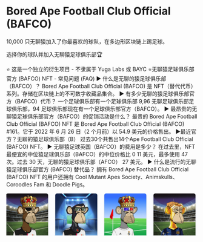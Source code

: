 # Bored Ape Football Club Official (BAFCO)

10,000 只无聊猿加入了你最喜欢的球队，在多边形区块链上踢足球。

选择你的球队并加入无聊猿足球俱乐部🏆

⭐️ 这是一个独立的衍生项目 - 不隶属于 Yuga Labs 或 BAYC ⭐️无聊猿足球俱乐部官方 (BAFCO) NFT - 常见问题 (FAQ)
▶ 什么是无聊的猿足球俱乐部（BAFCO）？
Bored Ape Football Club Official (BAFCO) 是 NFT（替代代币）系列。存储在区块链上的不可数字收藏品集合。
▶ 有多少无聊的猿足球俱乐部官方（BAFCO）代币？
一个足球俱乐部有一个足球俱乐部 9,96 无聊足球俱乐部足球俱乐部，94 足球俱乐部现在有一个足球俱乐部官方（BAFCO）。
▶ 最昂贵的无聊猿足球俱乐部官方（BAFCO）的促销活动是什么？
最贵的 Bored Ape Football Club Official (BAFCO) NFT 是 Bored Ape Football Club Official (BAFCO) #161。它于 2022 年 6 月 26 日（2 个月前）以 54.9 美元的价格售出。
▶最近官方？无聊的猿足球俱乐部（B）
过去30个共售出14个Ape Football Club Official (BAFCO) NFT。
▶ 无聊猿足球英国（BAFCO）的费用是多少？
在过去里，NFT 最便宜的中位猿足球俱乐部（BAFCO）的中位价格比 0 11 美元，最多使用 47 次。过去 30 天，无聊的猿足球俱乐部（AFCO） 27 美元。
▶ 什么是流行的无聊猿足球俱乐部官方 (BAFCO) 替代品？
拥有 Bored Ape Football Club Official (BAFCO) NFT 的用户还拥有 Cool Mutant Apes Society、Animskulls、Coroodles Fam 和 Doodle Pigs。

![nft](微信截图_20220826190958.png)
